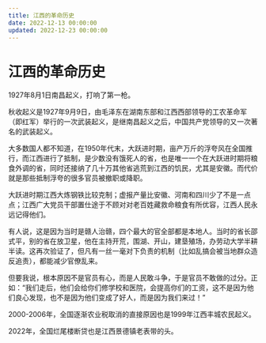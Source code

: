 ```yaml
---
title: 江西的革命历史
date: 2022-12-13 00:00:00
updated: 2022-12-23 00:00:00
---
```


# 江西的革命历史

1927年8月1日南昌起义，打响了第一枪。

秋收起义是1927年9月9日，由毛泽东在湖南东部和江西西部领导的工农革命军（即红军）举行的一次武装起义，是继南昌起义之后，中国共产党领导的又一次著名的武装起义。

大多数国人都不知道，在1950年代末，大跃进时期，亩产万斤的浮夸风在全国推行，而江西进行了抵制，是少数没有饿死人的省，也是唯一一个在大跃进时期将粮食外调的省，同时还接纳了几十万其他省逃荒到江西的饥民，尤其是安徽。而代价就是那些抵制浮夸的很多官员被撤职或降职。

大跃进时期江西大炼钢铁比较克制；虚报产量比安徽、河南和四川少了不是一点点；江西广大党员干部置仕途于不顾对对老百姓藏救命粮食有所优容，江西人民永远记得他们。

有人说，这是因为当时是赣人治赣，四个最大的官全部都是本地人。当时的省长邵式平，别的省在放卫星，他在主持开荒，围湖、开山，建垦殖场，办劳动大学半耕半读。这再次验证了，但凡有一丝一毫对下负责的机制（比如乱搞会被当地群众造反追责），都能减少官僚乱来。

但要我说，根本原因不是官员有心，而是人民敢斗争，于是官员不敢做的过分。正如：“我们走后，他们会给你们修学校和医院，会提高你们的工资，这不是因为他们良心发现，也不是因为他们变成了好人，而是因为我们来过！”

2000-2006年，全国逐渐农业税取消的直接原因也是1999年江西丰城农民起义。

2022年，全国烂尾楼断贷也是江西景德镇老表带的头。
